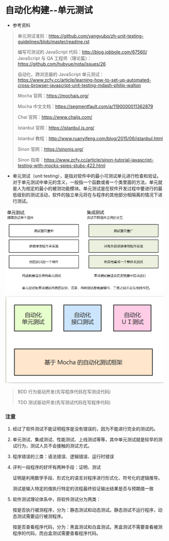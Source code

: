 # 自动化构建--单元测试

- 参考资料

> 单元测试准则：https://github.com/yangyubo/zh-unit-testing-guidelines/blob/master/readme.rst
> 
> 编写可测试的 JavaScript 代码：http://blog.jobbole.com/67560/
JavaScript 与 QA 工程师（理论篇）：https://github.com/hubvue/nota/issues/26
> 
> 自动化、跨浏览器的 JavaScript 单元测试：https://www.zcfy.cc/article/learning-how-to-set-up-automated-cross-browser-javascript-unit-testing-mdash-philip-walton
> 
> Mocha 官网：https://mochajs.org/
> 
> Mocha 中文文档：https://segmentfault.com/a/1190000011362879
> 
> Chai 官网：https://www.chaijs.com/
> 
> Istanbul 官网：https://istanbul.js.org/
> 
> Istanbul 教程：http://www.ruanyifeng.com/blog/2015/06/istanbul.html
> 
> Sinon 官网：https://sinonjs.org/
> 
> Sinon 指南：https://www.zcfy.cc/article/sinon-tutorial-javascript-testing-with-mocks-spies-stubs-422.html



- 单元测试（unit testing），是指对软件中的最小可测试单元进行检查和验证。对于单元测试中单元的含义，一般指一个函数或者一个类里面的方法，单元就是人为规定的最小的被测功能模块。单元测试是在软件开发过程中要进行的最低级别的测试活动，软件的独立单元将在与程序的其他部分相隔离的情况下进行测试。

![单元测试](../image/unixtest.png)

![mocha](../image/unixtest01.png)

> BDD  行为驱动开发(先写程序代码在写测试代码)
> 
> TDD  测试驱动开发(先写测试代码在写程序代码)

### 注意

1. 经过了软件测试不能证明程序是没有错误的，因为不能进行完全的测试的。

2. 单元测试、集成测试、性能测试、上线测试等等，其中单元测试就是较早的测试行为，测试人员不会接触的测试方式。

3. 程序错误的三类：语法错误、逻辑错误、运行时错误

4. 评判一段程序的好坏有两种手段：证明、测试

    证明是利用数学手段、形式化的语言对程序进行形式化、符号化的逻辑推导。

    测试是输入特定的值执行特定的流程最终验证输出结果是否与预期值一致

5. 软件测试理论体系中，将软件测试分为两类：

    按是否执行被测程序，分为：静态测试和动态测试。静态测试不运行程序，动态测试需要运行被测程序。

    按是否查看程序代码，分为：黑盒测试和白盒测试。黑盒测试不需要查看被测程序的代码，而白盒测试需要查看程序代码。